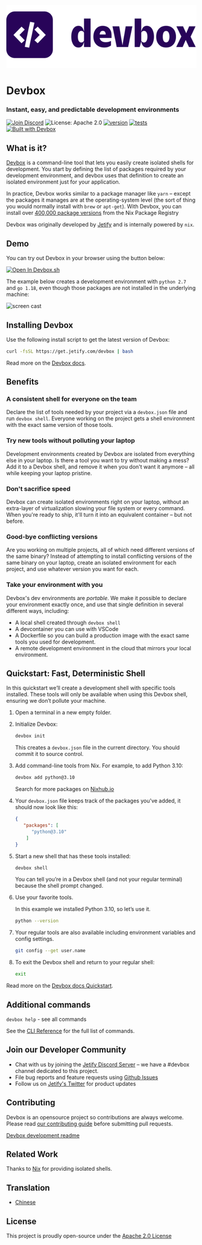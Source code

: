 <picture>
 <source media="(prefers-color-scheme: dark)" srcset="docs/app/static/img/devbox_logo_dark.svg">
 <source media="(prefers-color-scheme: light)" srcset="docs/app/static/img/devbox_logo_light.svg">
 <img alt="Devbox logo." src="docs/app/static/img/devbox_logo_light.svg">
</picture>

# Devbox

### Instant, easy, and predictable development environments

[![Join Discord](https://img.shields.io/discord/903306922852245526?color=7389D8&label=discord&logo=discord&logoColor=ffffff)](https://discord.gg/agbskCJXk2) ![License: Apache 2.0](https://img.shields.io/github/license/jetify-com/devbox) [![version](https://img.shields.io/github/v/release/jetify-com/devbox?color=green&label=version&sort=semver)](https://github.com/jetify-com/devbox/releases) [![tests](https://github.com/jetify-com/devbox/actions/workflows/cli-post-release.yml/badge.svg)](https://github.com/jetify-com/devbox/actions/workflows/cli-release.yml?branch=main) [![Built with Devbox](https://jetify.com/img/devbox/shield_galaxy.svg)](https://jetify.com/devbox/docs/contributor-quickstart/)

## What is it?

[Devbox](https://www.jetify.com/devbox/) is a command-line tool that lets you easily create isolated shells for development. You start by defining the list of packages required by your development environment, and devbox uses that definition to create an isolated environment just for your application.

In practice, Devbox works similar to a package manager like `yarn` – except the packages it manages are at the operating-system level (the sort of thing you would normally install with `brew` or `apt-get`). With Devbox, you can install over [400,000 package versions](https://www.nixhub.io) from the Nix Package Registry

Devbox was originally developed by [Jetify](https://www.jetify.com) and is internally powered by `nix`. 

## Demo

You can try out Devbox in your browser using the button below:

[![Open In Devbox.sh](https://jetify.com/img/devbox/open-in-devbox.svg)](https://devbox.sh/new)

The example below creates a development environment with `python 2.7` and `go 1.18`, even though those packages are not installed in the underlying machine:

![screen cast](https://user-images.githubusercontent.com/279789/186491771-6b910175-18ec-4c65-92b0-ed1a91bb15ed.svg)

## Installing Devbox

Use the following install script to get the latest version of Devbox:

```sh
curl -fsSL https://get.jetify.com/devbox | bash
```

Read more on the [Devbox docs](https://www.jetify.com/devbox/docs/installing_devbox/).

## Benefits

### A consistent shell for everyone on the team

Declare the list of tools needed by your project via a `devbox.json` file and run `devbox shell`. Everyone working on the project gets a shell environment with the exact same version of those tools.

### Try new tools without polluting your laptop

Development environments created by Devbox are isolated from everything else in your laptop. Is there a tool you want to try without making a mess? Add it to a Devbox shell, and remove it when you don't want it anymore – all while keeping your laptop pristine.

### Don't sacrifice speed

Devbox can create isolated environments right on your laptop, without an extra-layer of virtualization slowing your file system or every command. When you're ready to ship, it'll turn it into an equivalent container – but not before.

### Good-bye conflicting versions

Are you working on multiple projects, all of which need different versions of the same binary? Instead of attempting to install conflicting versions of the same binary on your laptop, create an isolated environment for each project, and use whatever version you want for each.

### Take your environment with you

Devbox's dev environments are _portable_. We make it possible to declare your
environment exactly once, and use that single definition in several different ways, including:

+ A local shell created through `devbox shell`
+ A devcontainer you can use with VSCode
+ A Dockerfile so you can build a production image with the exact same tools you
  used for development.
+ A remote development environment in the cloud that mirrors your local environment.

## Quickstart: Fast, Deterministic Shell

In this quickstart we’ll create a development shell with specific tools installed. These tools will only be available when using this Devbox shell, ensuring we don’t pollute your machine.

1. Open a terminal in a new empty folder.

2. Initialize Devbox:

   ```bash
   devbox init
   ```

   This creates a `devbox.json` file in the current directory. You should commit it to source control.

3. Add command-line tools from Nix. For example, to add Python 3.10:

   ```bash
   devbox add python@3.10
   ```

   Search for more packages on [Nixhub.io](https://www.nixhub.io)

4. Your `devbox.json` file keeps track of the packages you've added, it should now look like this:

   ```json
   {
      "packages": [
         "python@3.10"
       ]
   }
   ```

5. Start a new shell that has these tools installed:

   ```bash
   devbox shell
   ```

   You can tell you’re in a Devbox shell (and not your regular terminal) because the shell prompt changed.

6. Use your favorite tools.

   In this example we installed Python 3.10, so let’s use it.

   ```bash
   python --version
   ```

7. Your regular tools are also available including environment variables and config settings.

   ```bash
   git config --get user.name
   ```

8. To exit the Devbox shell and return to your regular shell:

   ```bash
   exit
   ```

Read more on the [Devbox docs Quickstart](https://www.jetify.com/devbox/docs/quickstart/).

## Additional commands

`devbox help` - see all commands

See the [CLI Reference](https://www.jetify.com/devbox/docs/cli_reference/devbox/) for the full list of commands.

## Join our Developer Community

+ Chat with us by joining the [Jetify Discord Server](https://discord.gg/jetify) – we have a #devbox channel dedicated to this project.
+ File bug reports and feature requests using [Github Issues](https://github.com/jetify-com/devbox/issues)
+ Follow us on [Jetify's Twitter](https://twitter.com/jetify_com) for product updates

## Contributing

Devbox is an opensource project so contributions are always welcome. Please read [our contributing guide](CONTRIBUTING.md) before submitting pull requests.

[Devbox development readme](devbox.md)

## Related Work

Thanks to [Nix](https://nixos.org/) for providing isolated shells.

## Translation

+ [Chinese](./docs/translation/README-zh-CN.md)

## License

This project is proudly open-source under the [Apache 2.0 License](https://github.com/jetify-com/devbox/blob/main/LICENSE)

